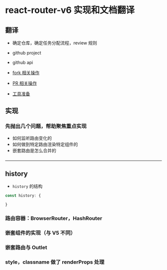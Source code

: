 # react-router-v6 实现和文档翻译

## 翻译

- 确定仓库，确定任务分配流程，review 规则
- github project
- github api

- [fork 相关操作](https://docs.github.com/en/pull-requests/collaborating-with-pull-requests/working-with-forks/syncing-a-fork)

- [PR 相关操作](https://juejin.cn/post/6844903821521469448)

- [工具准备](https://blog.csdn.net/Jin_Kwok/article/details/104350548)

## 实现

### 先抛出几个问题，帮助聚焦重点实现

- 如何监听路由变化的
- 如何做到特定路由渲染特定组件的
- 嵌套路由是怎么合并的

###

---

## history

- `history` 的结构

```js
const history: {

}
```

### 路由容器：BrowserRouter，HashRouter

### 嵌套组件的实现（与 V5 不同）

### 嵌套路由与 Outlet

### style，classname 做了 renderProps 处理

